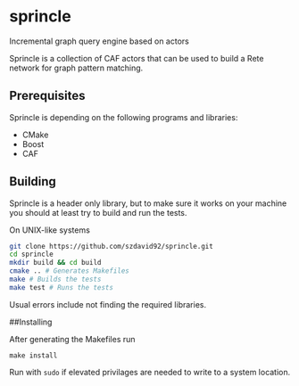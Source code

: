 # sprincle
Incremental graph query engine based on actors

Sprincle is a collection of CAF actors that can be used to build a Rete network for graph pattern matching.

## Prerequisites
Sprincle is depending on the following programs and libraries:

 - CMake
 - Boost
 - CAF

## Building
Sprincle is a header only library, but to make sure it works on your machine you should at least try to build and
run the tests.

On UNIX-like systems
```bash
git clone https://github.com/szdavid92/sprincle.git
cd sprincle
mkdir build && cd build
cmake .. # Generates Makefiles
make # Builds the tests
make test # Runs the tests
```

Usual errors include not finding the required libraries.

##Installing

After generating the Makefiles run
```
make install
```

Run with `sudo` if elevated privilages are needed to write to a system location.

